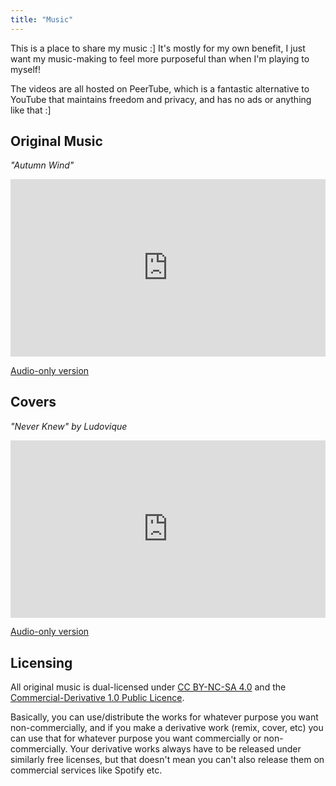```yaml
---
title: "Music"
---
```


This is a place to share my music :] It's mostly for my own benefit, I just
want my music-making to feel more purposeful than when I'm playing to myself!

The videos are all hosted on PeerTube, which is a fantastic alternative to
YouTube that maintains freedom and privacy, and has no ads or anything like
that :]

## Original Music

_"Autumn Wind"_

<iframe
  title="&quot;Autumn Wind&quot;"
  src="https://dalek.zone/videos/embed/3f6a49e8-22b9-4db3-bfd7-05c6c415f73b"
  allowfullscreen="" sandbox="allow-same-origin allow-scripts allow-popups"
  frameborder="0" style="min-width: 100%; max-width: 100%; aspect-ratio: 16/9"></iframe>

[Audio-only version](/music/autumn_wind.flac)

## Covers

_"Never Knew" by Ludovique_

<iframe
  title="Cover | &quot;Never Knew&quot; by Ludovique"
  src="https://dalek.zone/videos/embed/7ab62c76-df1a-4eff-8535-b6260514adb0"
  allowfullscreen="" sandbox="allow-same-origin allow-scripts allow-popups"
  frameborder="0" style="min-width: 100%; max-width: 100%; aspect-ratio: 16/9"></iframe>

[Audio-only version](/music/never_knew.flac)

## Licensing

All original music is dual-licensed under [CC BY-NC-SA
4.0](https://creativecommons.org/licenses/by-nc-sa/4.0/) and the
[Commercial-Derivative 1.0 Public
Licence](https://tim.clifford.lol/licenses/commercial-derivative-1.0.txt).

Basically, you can use/distribute the works for whatever purpose you want
non-commercially, and if you make a derivative work (remix, cover, etc) you can
use that for whatever purpose you want commercially or non-commercially. Your
derivative works always have to be released under similarly free licenses, but
that doesn't mean you can't also release them on commercial services like
Spotify etc.
